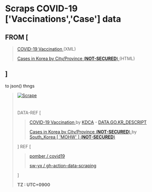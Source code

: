 # Scraps COVID-19 ['Vaccinations','Case'] data
## FROM \[
> [ COVID-19 Vaccination ](https://nip.kdca.go.kr/irgd/cov19stats.do) (XML)
> 
> [ Cases in Korea by City/Province (**NOT-SECURED**) ](http://ncov.mohw.go.kr/en/bdBoardList.do?brdGubun=162) (HTML)
> 
## \]
to json() thngs
>
> [![Scrape](https://github.com/TaYaKi71751/gh-action-data-scraping/actions/workflows/scrp.yml/badge.svg)](https://github.com/TaYaKi71751/gh-action-data-scraping/actions/workflows/scrp.yml)
> #
> DATA-REF \[
>> [ COVID-19 Vaccination ](https://nip.kdca.go.kr/irgd/cov19stats.do?list=all) by [KDCA](https://kdca.go.kr) - [ DATA.GO.KR_DESCRIPT ](https://www.data.go.kr/data/15078166/openapi.do)
>> 
>>  [ Cases in Korea by City/Province (**NOT-SECURED**) ](http://ncov.mohw.go.kr/en/bdBoardList.do?brdGubun=162) 
>> by [ South_Korea \[ 'MOHW' \] (**NOT-SECURED**) ](http://mohw.go.kr/eng/)
> 
> \] REF \[
>> 
>> [ pomber / covid19 ](https://github.com/pomber/covid19)
>> 
>> [ sw-yx / gh-action-data-scraping ](https://github.com/sw-yx/gh-action-data-scraping)
>> 
> \]
> 
> **TZ : UTC+0900**
